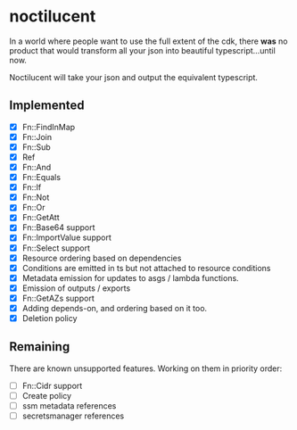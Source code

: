 # noctilucent
In a world where people want to use the full extent of the cdk, there **was** no product that would transform all your 
json into beautiful typescript...until now. 

Noctilucent will take your json and output the equivalent typescript.

## Implemented

- [x] Fn::FindInMap
- [x] Fn::Join
- [x] Fn::Sub
- [x] Ref
- [x] Fn::And
- [x] Fn::Equals
- [x] Fn::If
- [x] Fn::Not
- [x] Fn::Or
- [x] Fn::GetAtt
- [x] Fn::Base64 support
- [x] Fn::ImportValue support
- [x] Fn::Select support
- [x] Resource ordering based on dependencies
- [x] Conditions are emitted in ts but not attached to resource conditions
- [x] Metadata emission for updates to asgs / lambda functions.
- [x] Emission of outputs / exports
- [x] Fn::GetAZs support
- [x] Adding depends-on, and ordering based on it too.
- [x] Deletion policy
 
## Remaining

There are known unsupported features. Working on them in priority order:



- [ ] Fn::Cidr support
- [ ] Create policy
- [ ] ssm metadata references
- [ ] secretsmanager references
